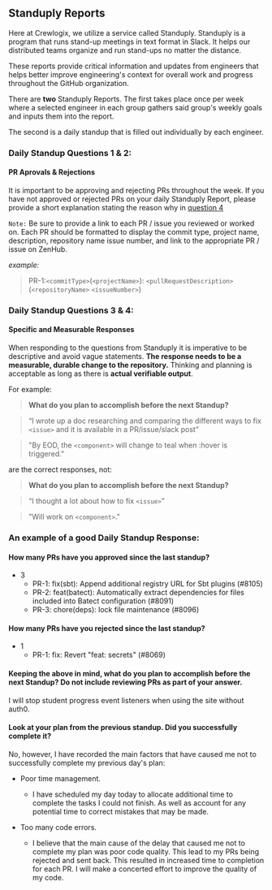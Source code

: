 ## Standuply Reports

Here at Crewlogix, we utilize a service called Standuply.
Standuply is a program that runs stand-up meetings in text format in Slack. It helps our distributed teams organize and run stand-ups no matter the distance.

These reports provide critical information and updates from engineers that helps better improve engineering's context for overall work and progress throughout the GitHub organization.

There are **two** Standuply Reports. The first takes place once per week where a selected engineer in each group gathers said group's weekly goals and inputs them into the report.

The second is a daily standup that is filled out individually by each engineer.

### Daily Standup Questions 1 & 2: 
#### PR Aprovals & Rejections

It is important to be approving and rejecting PRs throughout the week. If you have not approved or rejected PRs on your daily Standuply Report, please provide a short explanation stating the reason why in [question 4](#Look-at-your-plan-from-the-previous-standup.-Did-you-successfully-complete-it?)

`Note:` Be sure to provide a link to each PR / issue you reviewed or worked on. Each PR should be formatted to display the commit type, project name, description, repository name issue number, and link to the appropriate PR / issue on ZenHub.

*example:*

>PR-1:`<commitType>`(`<projectName>`): `<pullRequestDescription>`(`<repositoryName>` `<issueNumber>`)

### Daily Standup Questions 3 & 4:
#### Specific and Measurable Responses

When responding to the questions from Standuply it is imperative to be descriptive and avoid vague statements. **The response needs to be a measurable, durable change to the repository.**
Thinking and planning is acceptable as long as there is **actual verifiable output**.

For example:

>**What do you plan to accomplish before the next Standup?**

>“I wrote up a doc researching and comparing the different ways to fix `<issue>` and it is available in a PR/issue/slack post”

>"By EOD, the `<component>` will change to teal when :hover is triggered."

are the correct responses, not:

>**What do you plan to accomplish before the next Standup?**

>“I thought a lot about how to fix `<issue>`”

>"Will work on `<component>`."


### An example of a good Daily Standup Response:

#### How many PRs have you approved since the last standup?

- 3
  - PR-1: fix(sbt): Append additional registry URL for Sbt plugins (#8105)
  - PR-2: feat(batect): Automatically extract dependencies for files included into Batect configuration (#8091)
  - PR-3: chore(deps): lock file maintenance (#8096)

#### How many PRs have you rejected since the last standup?

- 1
  - PR-1: fix: Revert "feat: secrets" (#8069)

#### Keeping the above in mind, what do you plan to accomplish before the next Standup? Do not include reviewing PRs as part of your answer.

I will stop student progress event listeners when using the site without auth0.

#### Look at your plan from the previous standup. Did you successfully complete it?

No, however, I have recorded the main factors that have caused me not to successfully complete my previous day's plan:

- Poor time management.

  - I have scheduled my day today to allocate additional time to complete the tasks I could not finish. As well as account for any potential time to correct mistakes that may be made.

- Too many code errors.

  - I believe that the main cause of the delay that caused me not to complete my plan was poor code quality. This lead to my PRs being rejected and sent back. This resulted in increased time to completion for each PR. I will make a concerted effort to improve the quality of my code.